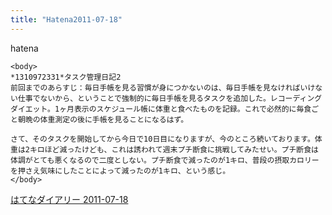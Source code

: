 ```yaml
---
title: "Hatena2011-07-18"
---
```


hatena

```
<body>
*1310972331*タスク管理日記2
前回までのあらすじ：毎日手帳を見る習慣が身につかないのは、毎日手帳を見なければいけない仕事でないから、ということで強制的に毎日手帳を見るタスクを追加した。レコーディングダイエット。1ヶ月表示のスケジュール帳に体重と食べたものを記録。これで必然的に毎食ごと朝晩の体重測定の後に手帳を見ることになるはず。

さて、そのタスクを開始してから今日で10日目になりますが、今のところ続いております。体重は2キロほど減ったけども、これは誘われて週末プチ断食に挑戦してみたせい。プチ断食は体調がとても悪くなるので二度としない。プチ断食で減ったのが1キロ、普段の摂取カロリーを押さえ気味にしたことによって減ったのが1キロ、という感じ。
</body>
```


[はてなダイアリー 2011-07-18](https://nishiohirokazu.hatenadiary.org/archive/2011/07/18)